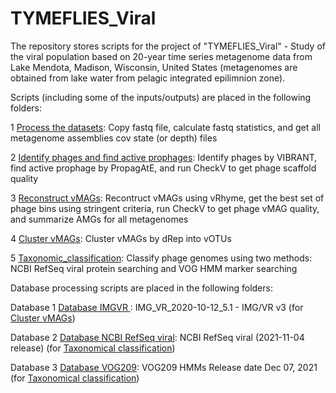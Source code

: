 # TYMEFLIES_Viral
The repository stores scripts for the project of "TYMEFLIES_Viral" - Study of the viral population based on 20-year time series metagenome data from Lake Mendota, Madison, Wisconsin, United States  (metagenomes are obtained from lake water from pelagic integrated epilimnion zone).

Scripts (including some of the inputs/outputs) are placed in the following folders:

1 [Process the datasets](https://github.com/AnantharamanLab/TYMEFLIES_Viral/blob/main/Processing_the_datasets): Copy fastq file, calculate fastq statistics, and get all metagenome assemblies cov state (or depth) files

2  [Identify phages and find active prophages](https://github.com/AnantharamanLab/TYMEFLIES_Viral/tree/main/Identify_phages_and_find_active_prophages): Identify phages by VIBRANT, find active prophage by PropagAtE, and run CheckV to get phage scaffold quality

3 [Reconstruct vMAGs](https://github.com/AnantharamanLab/TYMEFLIES_Viral/tree/main/Reconstruct_vMAGs): Recontruct vMAGs using vRhyme, get the best set of phage bins using stringent criteria, run CheckV to get phage vMAG quality, and summarize AMGs for all metagenomes

4 [Cluster vMAGs](https://github.com/AnantharamanLab/TYMEFLIES_Viral/tree/main/Cluster_vMAGs): Cluster vMAGs by dRep into vOTUs

5  [Taxonomic_classification](https://github.com/AnantharamanLab/TYMEFLIES_Viral/tree/main/Taxonomic_classification): Classify phage genomes using two methods: NCBI RefSeq viral protein searching and VOG HMM marker searching



Database processing scripts are placed in the following folders:

Database 1 [Database IMGVR ](https://github.com/AnantharamanLab/TYMEFLIES_Viral/tree/main/Database_IMGVR): IMG_VR_2020-10-12_5.1 - IMG/VR v3 (for [Cluster vMAGs](https://github.com/AnantharamanLab/TYMEFLIES_Viral/tree/main/Cluster_vMAGs)) 

Database 2 [Database NCBI RefSeq viral](https://github.com/AnantharamanLab/TYMEFLIES_Viral/tree/main/Database_NCBI_RefSeq_viral):  NCBI RefSeq viral (2021-11-04 release) (for [Taxonomical classification](https://github.com/AnantharamanLab/TYMEFLIES_Viral/tree/main/Taxonomic_classification)) 

Database 3 [ Database VOG209](https://github.com/AnantharamanLab/TYMEFLIES_Viral/tree/main/Database_IMGVR):   VOG209 HMMs Release date Dec 07, 2021 (for [Taxonomical classification](https://github.com/AnantharamanLab/TYMEFLIES_Viral/tree/main/Taxonomic_classification)) 

